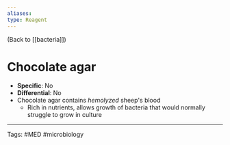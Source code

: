 ```yaml
---
aliases: 
type: Reagent
---
```


(Back to [[bacteria]])

# Chocolate agar

- **Specific**: No
- **Differential**: No
- Chocolate agar contains _hemolyzed_ sheep's blood
	- Rich in nutrients, allows growth of bacteria that would normally struggle to grow in culture

---
Tags: #MED #microbiology 